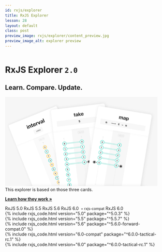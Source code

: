 ```yaml
---
id: rxjs/explorer
title: RxJS Explorer
lesson: 28
layout: default
class: post
preview_image: rxjs/explorer/content_preview.jpg
preview_image_alt: explorer preview
---
```


<div class="ui stackable grid">
<div class="seven wide column">
<h1 class="ui header explorer">RxJS Explorer <code class="ui pink label">2.0</code></h1>
<h2 class="subtitle">Learn. Compare. Update.</h2>
</div>
<div class="nine wide right aligned column">
<a href="/rxjs/pipeable-operators"><img src="/img/rxjs/pipeable-operators/interval-map-take.png" class="w350" alt="interval map take"/></a><br/>
This explorer is based on those three cards.<p><i class="small pink question circle icon"></i> <a href="/rxjs/pipeable-operators"><strong>Learn how they work »</strong></a></p>
</div>

<div class="ui five item stackable menu">
<a class="item" data-tab="v5.0">RxJS 5.0</a>
<a class="item" data-tab="v5.5">RxJS 5.5</a>
<a class="item" data-tab="v5.6">RxJS 5.6</a>
<a class="item" data-tab="v6.0-compat">RxJS 6.0 <small>&nbsp;+ rxjs-compat</small></a>
<a class="item active" data-tab="v6.0">RxJS 6.0</a>
</div>

<div class="ui tab" data-tab="v5.0">
{% include rxjs_code.html version="5.0" package="^5.0.3" %}
</div>
<div class="ui tab" data-tab="v5.5">
{% include rxjs_code.html version="5.5" package="^5.5.7" %}
</div>
<div class="ui tab" data-tab="v5.6">
{% include rxjs_code.html version="5.6" package="^5.6.0-forward-compat.0" %}
</div>
<div class="ui tab" data-tab="v6.0-compat">
{% include rxjs_code.html version="6.0-compat" package="^6.0.0-tactical-rc.1" %}
</div>
<div class="ui tab active" data-tab="v6.0">
{% include rxjs_code.html version="6.0" package="^6.0.0-tactical-rc.1" %}
</div>

<script
  src="https://code.jquery.com/jquery-3.1.1.min.js"
  integrity="sha256-hVVnYaiADRTO2PzUGmuLJr8BLUSjGIZsDYGmIJLv2b8="
  crossorigin="anonymous"></script>

<script src="/lib/semantic/dist/components/tab.min.js"></script>

<script>$('.menu .item').tab();</script>
